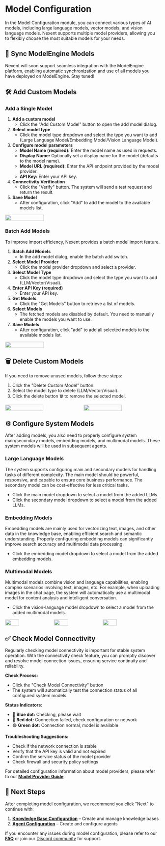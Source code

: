 # Model Configuration

In the Model Configuration module, you can connect various types of AI models, including large language models, vector models, and vision language models. Nexent supports multiple model providers, allowing you to flexibly choose the most suitable models for your needs.

## 🔄 Sync ModelEngine Models

Nexent will soon support seamless integration with the ModelEngine platform, enabling automatic synchronization and use of all models you have deployed on ModelEngine. Stay tuned!

## 🛠️ Add Custom Models

### Add a Single Model

1. **Add a custom model**
   - Click the "Add Custom Model" button to open the add model dialog.
2. **Select model type**
   - Click the model type dropdown and select the type you want to add (Large Language Model/Embedding Model/Vision Language Model).
3. **Configure model parameters**
   - **Model Name (required):** Enter the model name as used in requests.
   - **Display Name:** Optionally set a display name for the model (defaults to the model name).
   - **Model URL (required):** Enter the API endpoint provided by the model provider.
   - **API Key:** Enter your API key.
4. **Connectivity Verification**
   - Click the "Verify" button. The system will send a test request and return the result.
5. **Save Model**
   - After configuration, click "Add" to add the model to the available models list.
<div style="display: flex; justify-content: left;">
  <img src="./assets/model/add-model.png" style="width: 50%; height: auto;" />
</div>

### Batch Add Models

To improve import efficiency, Nexent provides a batch model import feature.

1. **Batch Add Models**
   - In the add model dialog, enable the batch add switch.
2. **Select Model Provider**
   - Click the model provider dropdown and select a provider.
3. **Select Model Type**
   - Click the model type dropdown and select the type you want to add (LLM/Vector/Visual).
4. **Enter API Key (required)**
   - Enter your API key.
5. **Get Models**
   - Click the "Get Models" button to retrieve a list of models.
6. **Select Models**
   - The fetched models are disabled by default. You need to manually enable the models you want to use.
7. **Save Models**
   - After configuration, click "add" to add all selected models to the available models list.

<div style="display: flex; justify-content: left;">
  <img src="./assets/model/add-model-batch.png" style="width: 50%; height: auto;" />
</div>

## 🗑️ Delete Custom Models

If you need to remove unused models, follow these steps:

1. Click the "Delete Custom Model" button.
2. Select the model type to delete (LLM/Vector/Visual).
3. Click the delete button 🗑️ to remove the selected model.
<div style="display: flex; gap: 8px;">
  <img src="./assets/model/delete-model-1.png" style="width: 50%; height: 100%;" />
  <img src="./assets/model/delete-model-2.png" style="width: 50%; height: 80%;" />
</div>

## ⚙️ Configure System Models

After adding models, you also need to properly configure system main/secondary models, embedding models, and multimodal models. These system models will be used in subsequent agents.

### Large Language Models

The system supports configuring main and secondary models for handling tasks of different complexity. The main model should be powerful, responsive, and capable to ensure core business performance. The secondary model can be cost-effective for less critical tasks.
- Click the main model dropdown to select a model from the added LLMs.
- Click the secondary model dropdown to select a model from the added LLMs.

### Embedding Models

Embedding models are mainly used for vectorizing text, images, and other data in the knowledge base, enabling efficient search and semantic understanding. Properly configuring embedding models can significantly improve search accuracy and multimodal data processing.
- Click the embedding model dropdown to select a model from the added embedding models.

### Multimodal Models

Multimodal models combine vision and language capabilities, enabling complex scenarios involving text, images, etc. For example, when uploading images in the chat page, the system will automatically use a multimodal model for content analysis and intelligent conversation.
- Click the vision-language model dropdown to select a model from the added multimodal models.

<div style="display: flex; gap: 8px;">
  <img src="./assets/model/select-model-1.png" style="width: 30%; height: 100%;" />
  <img src="./assets/model/select-model-2.png" style="width: 30%; height: 100%;" />
  <img src="./assets/model/select-model-3.png" style="width: 30%; height: 100%;" />
</div>

## ✅ Check Model Connectivity

Regularly checking model connectivity is important for stable system operation. With the connectivity check feature, you can promptly discover and resolve model connection issues, ensuring service continuity and reliability.

**Check Process:**
- Click the "Check Model Connectivity" button
- The system will automatically test the connection status of all configured system models

**Status Indicators:**
- 🔵 **Blue dot:** Checking, please wait
- 🔴 **Red dot:** Connection failed, check configuration or network
- 🟢 **Green dot:** Connection normal, model is available

**Troubleshooting Suggestions:**
- Check if the network connection is stable
- Verify that the API key is valid and not expired
- Confirm the service status of the model provider
- Check firewall and security policy settings

For detailed configuration information about model providers, please refer to our **[Model Provider Guide](../getting-started/model-providers)**.

## 🚀 Next Steps

After completing model configuration, we recommend you click "Next" to continue with:

1. **[Knowledge Base Configuration](./knowledge-base-configuration)** – Create and manage knowledge bases
2. **[Agent Configuration](./agent-configuration)** – Create and configure agents

If you encounter any issues during model configuration, please refer to our **[FAQ](../getting-started/faq)** or join our [Discord community](https://discord.gg/tb5H3S3wyv) for support. 